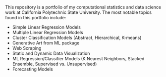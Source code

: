 This repository is a portfolio of my computational statistics and data science work at California Polytechnic State University. The most notable topics found in this portfolio include: 
- Simple Linear Regression Models
- Multiple Linear Regression Models
- Cluster Classification Models (Abstract, Hierarchical, K-means)
- Generative Art from ML package
- Web Scraping
- Static and Dynamic Data Visualization
- ML Regression/Classifier Models (K Nearest Neighbors, Stacked Ensemble, Supervised vs. Unsupervised)
- Forecasting Models
